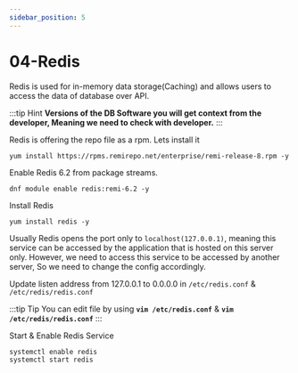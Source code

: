 ```yaml
---
sidebar_position: 5
---
```


# 04-Redis

Redis is used for in-memory data storage(Caching) and allows users to access the data of database over API.

:::tip Hint
**Versions of the DB Software you will get context from the developer, Meaning we need to check with developer.**
:::

Redis is offering the repo file as a rpm. Lets install it

```shell 
yum install https://rpms.remirepo.net/enterprise/remi-release-8.rpm -y
```

Enable Redis 6.2 from package streams.

```shell 
dnf module enable redis:remi-6.2 -y
```

Install Redis 

```shell
yum install redis -y 
```

Usually Redis opens the port only to `localhost(127.0.0.1)`, meaning this service can be accessed by the application that is hosted on this server only. However, we need to access this service to be accessed by another server, So we need to change the config accordingly.

Update listen address from 127.0.0.1 to 0.0.0.0 in `/etc/redis.conf` & `/etc/redis/redis.conf`

:::tip Tip
You can edit file by using **`vim /etc/redis.conf`** & **`vim /etc/redis/redis.conf`**
:::

Start & Enable Redis Service 

```shell 
systemctl enable redis 
systemctl start redis 
```


